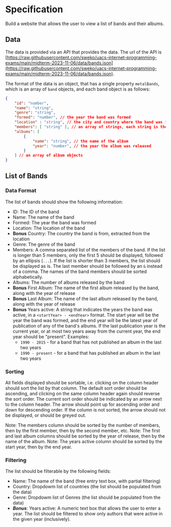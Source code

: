 # Specification

Build a website that allows the user to view a list of bands and their albums.

## Data

The data is provided via an API that provides the data. The url of the API is [https://raw.githubusercontent.com/sweko/uacs-internet-programming-exams/main/midterm-2023-11-06/data/bands.json](https://raw.githubusercontent.com/sweko/uacs-internet-programming-exams/main/midterm-2023-11-06/data/bands.json).

The format of the data is an object, that has a single property `metalBands`, which is an array of `band` objects, and each band object is as follows:

````json
{
    "id": "number",
    "name": "string",
    "genre": "string",
    "formed": "number", // the year the band was formed
    "location" : "string", // the city and country where the band was formed
    "members": [ "string" ], // an array of strings, each string is the name of a band member
    "albums": [ 
        {
            "name": "string", // the name of the album
            "year": "number", // the year the album was released
        }
    ] // an array of album objects
}
````

## List of Bands

### Data Format

The list of bands should show the following information:
- ID: The ID of the band
- Name: The name of the band
- Formed: The year the band was formed
- Location: The location of the band
- **Bonus** Country: The country the band is from, extracted from the location
- Genre: The genre of the band
- Members: A comma separated list of the members of the band. If the list is longer than 5 members, only the first 5 should be displayed, followed by an ellipsis (`...`). If the list is shorter than 3 members, the list should be displayed as is. The last member should be followed by an `&` instead of a comma. The names of the band members should be sorted alphabetically.
- Albums: The number of albums released by the band
- **Bonus** First Album: The name of the first album released by the band, along with the year of release
- **Bonus** Last Album: The name of the last album released by the band, along with the year of release
- **Bonus** Years active: A string that indicates the years the band was active, in a `<startYear> - <endYear>` format. The start year will be the year the band was formed, and the end year will be the latest year of publication of any of the band's albums. If the last publication year is the current year, or at most two years away from the current year, the end year should be "present". Examples:
    - `1990 - 2015` - for a band that has not published an album in the last two years
    - `1990 - present` - for a band that has published an album in the last two years

### Sorting

All fields displayed should be sortable, i.e. clicking on the column header should sort the list by that column. The default sort order should be ascending, and clicking on the same column header again should reverse the sort order. The current sort order should be indicated by an arrow next to the column header. The arrow should point up for ascending order and down for descending order. If the column is not sorted, the arrow should not be displayed, or should be greyed out.

Note: The members column should be sorted by the number of members, then by the first member, then by the second member, etc.
Note: The first and last album columns should be sorted by the year of release, then by the name of the album.
Note: The years active column should be sorted by the start year, then by the end year.

### Filtering

The list should be filterable by the following fields:

- Name: The name of the band (free entry text box, with partial filtering)
- Country: Dropdowm list of countries (the list should be populated from the data)
- Genre: Dropdowm list of Genres (the list should be populated from the data)
- ***Bonus***: Years active: A numeric text box that allows the user to enter a year. The list should be filtered to show only authors that were active in the given year (inclusively).
